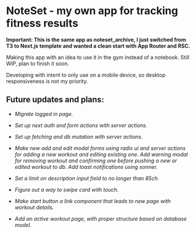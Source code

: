 # NoteSet - my own app for tracking fitness results

**Important: This is the same app as noteset_archive, I just switched from T3 to Next.js
template and wanted a clean start with App Router and RSC.**

Making this app with an idea to use it in the gym instead of a notebook. Still WIP, plan
to finish it soon.

Developing with intent to only use on a mobile device, so desktop responsiveness is not my
priority.

## Future updates and plans:

- _Migrate logged in page._
- _Set up next auth and form actions with server actions._
- _Set up fetching and db mutation with server actions._

- _Make new add and edit modal forms using radix ui and server actions for adding a new workout and editing existing one. Add warning modal for removing workout and confirming one before pushing a new or edited workout to db. Add toast notifications using sonner._
- _Set a limit on description input field to no longer than 85ch._

- _Figure out a way to swipe card with touch._
- _Make start button a link component that leads to new page with workout details._
- _Add an active workout page, with proper structure based on database model._
